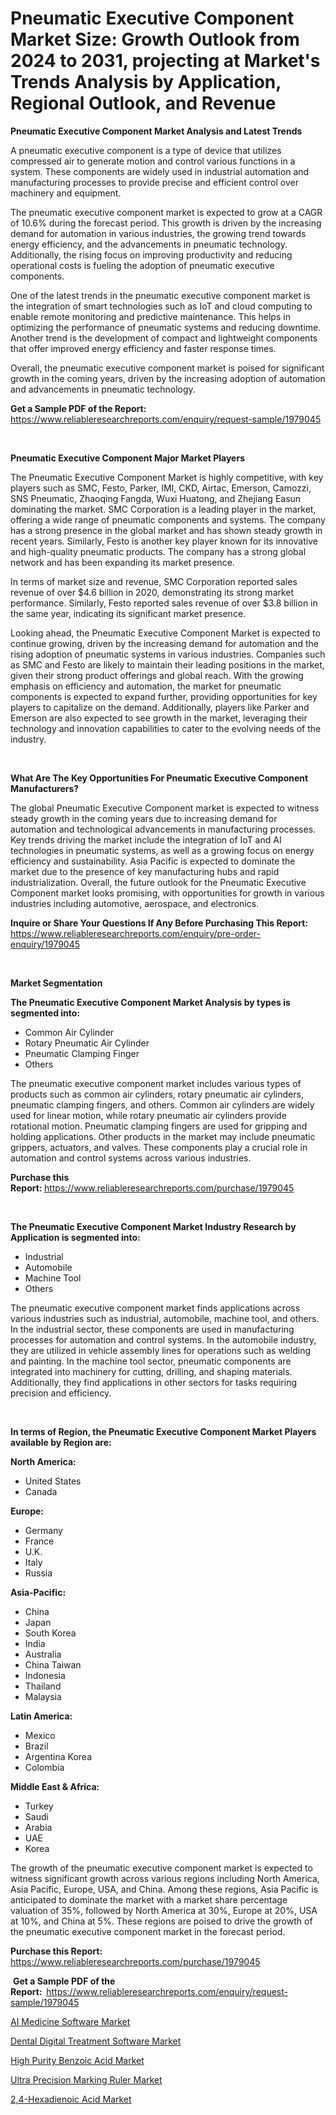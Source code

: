 <p><h1>Pneumatic Executive Component Market Size: Growth Outlook from 2024 to 2031, projecting at Market's Trends Analysis by Application, Regional Outlook, and Revenue</h1></p><p><strong>Pneumatic Executive Component Market Analysis and Latest Trends</strong></p>
<p><p>A pneumatic executive component is a type of device that utilizes compressed air to generate motion and control various functions in a system. These components are widely used in industrial automation and manufacturing processes to provide precise and efficient control over machinery and equipment.</p><p>The pneumatic executive component market is expected to grow at a CAGR of 10.6% during the forecast period. This growth is driven by the increasing demand for automation in various industries, the growing trend towards energy efficiency, and the advancements in pneumatic technology. Additionally, the rising focus on improving productivity and reducing operational costs is fueling the adoption of pneumatic executive components.</p><p>One of the latest trends in the pneumatic executive component market is the integration of smart technologies such as IoT and cloud computing to enable remote monitoring and predictive maintenance. This helps in optimizing the performance of pneumatic systems and reducing downtime. Another trend is the development of compact and lightweight components that offer improved energy efficiency and faster response times.</p><p>Overall, the pneumatic executive component market is poised for significant growth in the coming years, driven by the increasing adoption of automation and advancements in pneumatic technology.</p></p>
<p><strong>Get a Sample PDF of the Report:&nbsp;</strong> <a href="https://www.reliableresearchreports.com/enquiry/request-sample/1979045">https://www.reliableresearchreports.com/enquiry/request-sample/1979045</a></p>
<p>&nbsp;</p>
<p><strong>Pneumatic Executive Component Major Market Players</strong></p>
<p><p>The Pneumatic Executive Component Market is highly competitive, with key players such as SMC, Festo, Parker, IMI, CKD, Airtac, Emerson, Camozzi, SNS Pneumatic, Zhaoqing Fangda, Wuxi Huatong, and Zhejiang Easun dominating the market. SMC Corporation is a leading player in the market, offering a wide range of pneumatic components and systems. The company has a strong presence in the global market and has shown steady growth in recent years. Similarly, Festo is another key player known for its innovative and high-quality pneumatic products. The company has a strong global network and has been expanding its market presence. </p><p>In terms of market size and revenue, SMC Corporation reported sales revenue of over $4.6 billion in 2020, demonstrating its strong market performance. Similarly, Festo reported sales revenue of over $3.8 billion in the same year, indicating its significant market presence.</p><p>Looking ahead, the Pneumatic Executive Component Market is expected to continue growing, driven by the increasing demand for automation and the rising adoption of pneumatic systems in various industries. Companies such as SMC and Festo are likely to maintain their leading positions in the market, given their strong product offerings and global reach. With the growing emphasis on efficiency and automation, the market for pneumatic components is expected to expand further, providing opportunities for key players to capitalize on the demand. Additionally, players like Parker and Emerson are also expected to see growth in the market, leveraging their technology and innovation capabilities to cater to the evolving needs of the industry.</p></p>
<p>&nbsp;</p>
<p><strong>What Are The Key Opportunities For Pneumatic Executive Component Manufacturers?</strong></p>
<p><p>The global Pneumatic Executive Component market is expected to witness steady growth in the coming years due to increasing demand for automation and technological advancements in manufacturing processes. Key trends driving the market include the integration of IoT and AI technologies in pneumatic systems, as well as a growing focus on energy efficiency and sustainability. Asia Pacific is expected to dominate the market due to the presence of key manufacturing hubs and rapid industrialization. Overall, the future outlook for the Pneumatic Executive Component market looks promising, with opportunities for growth in various industries including automotive, aerospace, and electronics.</p></p>
<p><strong>Inquire or Share Your Questions If Any Before Purchasing This Report:</strong> <a href="https://www.reliableresearchreports.com/enquiry/pre-order-enquiry/1979045">https://www.reliableresearchreports.com/enquiry/pre-order-enquiry/1979045</a></p>
<p>&nbsp;</p>
<p><strong>Market Segmentation</strong></p>
<p><strong>The Pneumatic Executive Component Market Analysis by types is segmented into:</strong></p>
<p><ul><li>Common Air Cylinder</li><li>Rotary Pneumatic Air Cylinder</li><li>Pneumatic Clamping Finger</li><li>Others</li></ul></p>
<p><p>The pneumatic executive component market includes various types of products such as common air cylinders, rotary pneumatic air cylinders, pneumatic clamping fingers, and others. Common air cylinders are widely used for linear motion, while rotary pneumatic air cylinders provide rotational motion. Pneumatic clamping fingers are used for gripping and holding applications. Other products in the market may include pneumatic grippers, actuators, and valves. These components play a crucial role in automation and control systems across various industries.</p></p>
<p><strong>Purchase this Report:&nbsp;</strong><a href="https://www.reliableresearchreports.com/purchase/1979045">https://www.reliableresearchreports.com/purchase/1979045</a></p>
<p>&nbsp;</p>
<p><strong>The Pneumatic Executive Component Market Industry Research by Application is segmented into:</strong></p>
<p><ul><li>Industrial</li><li>Automobile</li><li>Machine Tool</li><li>Others</li></ul></p>
<p><p>The pneumatic executive component market finds applications across various industries such as industrial, automobile, machine tool, and others. In the industrial sector, these components are used in manufacturing processes for automation and control systems. In the automobile industry, they are utilized in vehicle assembly lines for operations such as welding and painting. In the machine tool sector, pneumatic components are integrated into machinery for cutting, drilling, and shaping materials. Additionally, they find applications in other sectors for tasks requiring precision and efficiency.</p></p>
<p>&nbsp;</p>
<p><strong>In terms of Region, the Pneumatic Executive Component Market Players available by Region are:</strong></p>
<p>
    <p> <strong> North America: </strong>
        <ul>
            <li>United States</li>
            <li>Canada</li>
        </ul>
        </p> 
    <p> <strong> Europe: </strong>
        <ul>
            <li>Germany</li>
            <li>France</li>
            <li>U.K.</li>
            <li>Italy</li>
            <li>Russia</li>
        </ul>
        </p> 
    <p> <strong> Asia-Pacific: </strong>
        <ul>
            <li>China</li>
            <li>Japan</li>
            <li>South Korea</li>
            <li>India</li>
            <li>Australia</li>
            <li>China Taiwan</li>
            <li>Indonesia</li>
            <li>Thailand</li>
            <li>Malaysia</li>
        </ul>
        </p> 
    <p> <strong> Latin America: </strong>
        <ul>
            <li>Mexico</li>
            <li>Brazil</li>
            <li>Argentina Korea</li>
            <li>Colombia</li>
        </ul>
        </p> 
    <p> <strong> Middle East & Africa: </strong>
        <ul>
            <li>Turkey</li>
            <li>Saudi</li>
            <li>Arabia</li>
            <li>UAE</li>
            <li>Korea</li>
        </ul>
    </p>
    </p>
<p><p>The growth of the pneumatic executive component market is expected to witness significant growth across various regions including North America, Asia Pacific, Europe, USA, and China. Among these regions, Asia Pacific is anticipated to dominate the market with a market share percentage valuation of 35%, followed by North America at 30%, Europe at 20%, USA at 10%, and China at 5%. These regions are poised to drive the growth of the pneumatic executive component market in the forecast period.</p></p>
<p><strong>Purchase this Report: </strong><a href="https://www.reliableresearchreports.com/purchase/1979045">https://www.reliableresearchreports.com/purchase/1979045</a></p>
<p>&nbsp;<strong>Get a Sample PDF of the Report:&nbsp;&nbsp;</strong><a href="https://www.reliableresearchreports.com/enquiry/request-sample/1979045">https://www.reliableresearchreports.com/enquiry/request-sample/1979045</a></p>
<p><strong></strong></p>
<p><p><a href="https://military-diascia-e68.notion.site/AI-Medicine-Software-Market-Offers-Provide-Insightful-Data-for-the-Time-Period-from-2024-to-2031-and-3cb4b646278c47299e6a7d2f763bc995">AI Medicine Software Market</a></p><p><a href="https://sudsy-motorcycle-bbc.notion.site/Dental-Digital-Treatment-Software-Market-Analysis-Examines-its-Scope-on-Growth-Opportunities-and-Fo-98774f9139dd4c76924215c3218ec393">Dental Digital Treatment Software Market</a></p><p><a href="https://view.publitas.com/reportprime-1/high-purity-benzoic-acid-market-size-reflecting-a-forecast-till-2031-market-by-type-by-application-and-by-geography/">High Purity Benzoic Acid Market</a></p><p><a href="https://view.publitas.com/reportprime-1/ultra-precision-marking-ruler-market-analysis-and-market-size-global-industry-overview-market-segmentation-and-forecast-2024-to-2031/">Ultra Precision Marking Ruler Market</a></p><p><a href="https://meowing-canidae-761.notion.site/2-4-Hexadienoic-Acid-Market-Research-Report-Provides-Critical-Insights-that-can-help-Shape-Business--92fa75f0dd1e4cf1891fd840d652562d">2,4-Hexadienoic Acid Market</a></p></p>